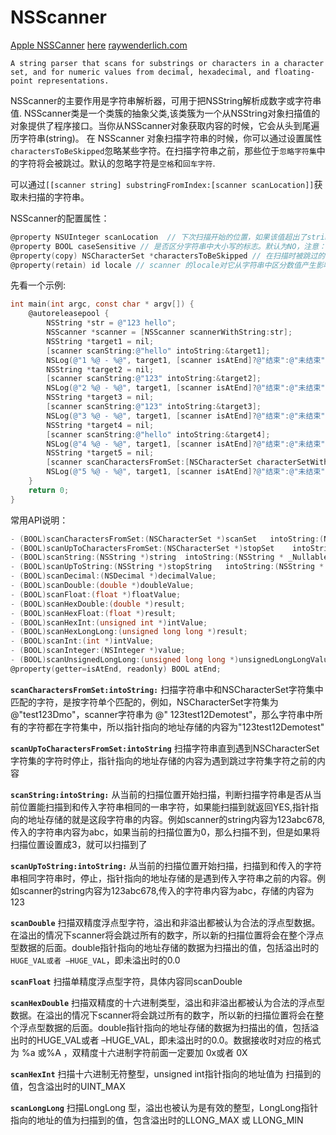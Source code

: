 # NSScanner

[Apple NSSCanner](https://developer.apple.com/documentation/foundation/nsscanner?language=objc)
[here](https://nshipster.com/nsscanner/)
[raywenderlich.com](https://www.raywenderlich.com/1039-scanner-tutorial-for-macos#toc-anchor-008)

```
A string parser that scans for substrings or characters in a character set, and for numeric values from decimal, hexadecimal, and floating-point representations.
```

NSScanner的主要作用是字符串解析器，可用于把NSString解析成数字或字符串值. NSScanner类是一个类簇的抽象父类,该类簇为一个从NSString对象扫描值的对象提供了程序接口。当你从NSScanner对象获取内容的时候，它会从头到尾遍历字符串(string)。
在 NSScanner 对象扫描字符串的时候，你可以通过设置属性`charactersToBeSkipped`忽略某些字符。在扫描字符串之前，那些位于`忽略字符集`中的字符将会被跳过。默认的忽略字符是`空格`和`回车字符`.

可以通过`[[scanner string] substringFromIndex:[scanner scanLocation]]`获取未扫描的字符串。

NSScanner的配置属性：

```Objective-C
@property NSUInteger scanLocation  // 下次扫描开始的位置，如果该值超出了string的区域，将会引起NSRangeException,该属性在发生错误后重新扫描时非常有用
@property BOOL caseSensitive // 是否区分字符串中大小写的标志。默认为NO，注意：该设置不会应用到被跳过的字符集
@property(copy) NSCharacterSet *charactersToBeSkipped // 在扫描时被跳过的字符集，默认是空白格和回车键, 被跳过的字符是一个唯一值，scanner不会将忽略大小写的功能应用于它，也不会用这些字符做一些组合，如果在扫描字符换的时候你想忽略全部的元音字符，就要这么做（比如：将字符集设置成“AEIOUaeiou”}
@property(retain) id locale // scanner 的locale对它从字符串中区分数值产生影响，它通过locale的十进制分隔符区分浮点型数据的整数和小数部分
```

先看一个示例:

```Objective-C
int main(int argc, const char * argv[]) {
    @autoreleasepool {
        NSString *str = @"123 hello";
        NSScanner *scanner = [NSScanner scannerWithString:str];
        NSString *target1 = nil;
        [scanner scanString:@"hello" intoString:&target1];
        NSLog(@"1 %@ - %@", target1, [scanner isAtEnd]?@"结束":@"未结束"); // 1 (null) - 未结束
        NSString *target2 = nil;
        [scanner scanString:@"123" intoString:&target2];
        NSLog(@"2 %@ - %@", target1, [scanner isAtEnd]?@"结束":@"未结束"); // 2 (null) - 未结束
        NSString *target3 = nil;
        [scanner scanString:@"123" intoString:&target3];
        NSLog(@"3 %@ - %@", target1, [scanner isAtEnd]?@"结束":@"未结束");; // 3 (null) - 未结束
        NSString *target4 = nil;
        [scanner scanString:@"hello" intoString:&target4];
        NSLog(@"4 %@ - %@", target1, [scanner isAtEnd]?@"结束":@"未结束");; // 4 (null) - 结束
        NSString *target5 = nil;
        [scanner scanCharactersFromSet:[NSCharacterSet characterSetWithCharactersInString:@"123"] intoString:&target5];
        NSLog(@"5 %@ - %@", target1, [scanner isAtEnd]?@"结束":@"未结束"); // 5 (null) - 结束
    }
    return 0;
}
```


常用API说明：

```Objective-C
- (BOOL)scanCharactersFromSet:(NSCharacterSet *)scanSet   intoString:(NSString * _Nullable *)stringValue;
- (BOOL)scanUpToCharactersFromSet:(NSCharacterSet *)stopSet    intoString:(NSString * _Nullable *)stringValue;
- (BOOL)scanString:(NSString *)string  intoString:(NSString * _Nullable *)stringValue;
- (BOOL)scanUpToString:(NSString *)stopString   intoString:(NSString * _Nullable *)stringValue;
- (BOOL)scanDecimal:(NSDecimal *)decimalValue;
- (BOOL)scanDouble:(double *)doubleValue;
- (BOOL)scanFloat:(float *)floatValue;
- (BOOL)scanHexDouble:(double *)result;
- (BOOL)scanHexFloat:(float *)result;
- (BOOL)scanHexInt:(unsigned int *)intValue;
- (BOOL)scanHexLongLong:(unsigned long long *)result;
- (BOOL)scanInt:(int *)intValue;
- (BOOL)scanInteger:(NSInteger *)value;
- (BOOL)scanUnsignedLongLong:(unsigned long long *)unsignedLongLongValue;
@property(getter=isAtEnd, readonly) BOOL atEnd;
```

**`scanCharactersFromSet:intoString:`**
扫描字符串中和NSCharacterSet字符集中匹配的字符，是按字符单个匹配的，例如，NSCharacterSet字符集为@"test123Dmo"，scanner字符串为 @"  123test12Demotest"，那么字符串中所有的字符都在字符集中，所以指针指向的地址存储的内容为"123test12Demotest"

**`scanUpToCharactersFromSet:intoString`**
扫描字符串直到遇到NSCharacterSet字符集的字符时停止，指针指向的地址存储的内容为遇到跳过字符集字符之前的内容

**`scanString:intoString:`**
从当前的扫描位置开始扫描，判断扫描字符串是否从当前位置能扫描到和传入字符串相同的一串字符，如果能扫描到就返回YES,指针指向的地址存储的就是这段字符串的内容。例如scanner的string内容为123abc678,传入的字符串内容为abc，如果当前的扫描位置为0，那么扫描不到，但是如果将扫描位置设置成3，就可以扫描到了

**`scanUpToString:intoString:`**
从当前的扫描位置开始扫描，扫描到和传入的字符串相同字符串时，停止，指针指向的地址存储的是遇到传入字符串之前的内容。例如scanner的string内容为123abc678,传入的字符串内容为abc，存储的内容为123

**`scanDouble`**
扫描双精度浮点型字符，溢出和非溢出都被认为合法的浮点型数据。在溢出的情况下scanner将会跳过所有的数字，所以新的扫描位置将会在整个浮点型数据的后面。double指针指向的地址存储的数据为扫描出的值，包括溢出时的`HUGE_VAL或者 –HUGE_VAL`，即未溢出时的0.0

**`scanFloat`**
扫描单精度浮点型字符，具体内容同scanDouble

**`scanHexDouble`**
扫描双精度的十六进制类型，溢出和非溢出都被认为合法的浮点型数据。在溢出的情况下scanner将会跳过所有的数字，所以新的扫描位置将会在整个浮点型数据的后面。double指针指向的地址存储的数据为扫描出的值，包括溢出时的HUGE_VAL或者 –HUGE_VAL，即未溢出时的0.0。数据接收时对应的格式为 %a 或%A ，双精度十六进制字符前面一定要加  0x或者 0X

**`scanHexInt`**
扫描十六进制无符整型，unsigned int指针指向的地址值为 扫描到的值，包含溢出时的UINT_MAX

**`scanLongLong`**
扫描LongLong 型，溢出也被认为是有效的整型，LongLong指针指向的地址的值为扫描到的值，包含溢出时的LLONG_MAX 或 LLONG_MIN


